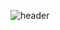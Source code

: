 ![header](https://capsule-render.vercel.app/api?type=waving&color=0:B9B9B9,100:494949&height=200&section=header&text=Welcome%20To%2030's%20Github!&&fontColor=ffffff&animation=twinkling&fontSize=40&fontAlignY=40)

<!--
**30isdead/30isdead** is a ✨ _special_ ✨ repository because its `README.md` (this file) appears on your GitHub profile.

Here are some ideas to get you started:

- 🔭 I’m currently working on ...
- 🌱 I’m currently learning ...
- 👯 I’m looking to collaborate on ...
- 🤔 I’m looking for help with ...
- 💬 Ask me about ...
- 📫 How to reach me: ...
- 😄 Pronouns: ...
- ⚡ Fun fact: ...
-->
